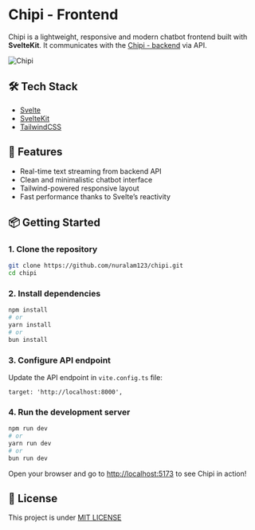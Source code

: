# Chipi - Frontend

Chipi is a lightweight, responsive and modern chatbot frontend built with **SvelteKit**. It communicates with the [Chipi - backend]() via API.

![Chipi](./static/chipi_showcase.gif)

## 🛠️ Tech Stack

- [Svelte](https://svelte.dev/)
- [SvelteKit](https://kit.svelte.dev/)
- [TailwindCSS](https://tailwindcss.com/)

## 🚀 Features

- Real-time text streaming from backend API
- Clean and minimalistic chatbot interface
- Tailwind-powered responsive layout
- Fast performance thanks to Svelte’s reactivity

## 📦 Getting Started

### 1. Clone the repository

```bash
git clone https://github.com/nuralam123/chipi.git
cd chipi
```

### 2. Install dependencies

```bash
npm install
# or
yarn install
# or
bun install
```

### 3. Configure API endpoint

Update the API endpoint in `vite.config.ts` file:

```env
target: 'http://localhost:8000',
```

### 4. Run the development server

```bash
npm run dev
# or
yarn run dev
# or
bun run dev
```

Open your browser and go to [http://localhost:5173](http://localhost:5173) to see Chipi in action!

## 📄 License

This project is under [MIT LICENSE](LICENSE)
